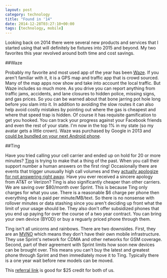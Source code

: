 ```yaml
---
layout: post
category: technology
title: "Found in '14"
date: 2014-12-28T03:27:10+00:00
tags: [technology, mobile]
---
```


Looking back on 2014 there were several new products and services that I started using that will definitely be fixtures into 2015 and beyond.  My two favorites this year revolved around both time and cost savings.

<!--more-->

##Waze

Probably my favorite and most used app of the year has been [Waze](https://www.waze.com/).  If you aren't familiar with it, it is a GPS map and traffic app that is crowd sourced.  Many of the map apps now show and take into account the local traffic.  But Waze includes so much more.  As you drive you can report anything from traffic jams, accidents, and lane closures to hidden police, missing signs, and gas prices.  So you can be warned about that bone jarring pot hole long before you slam into it.  In addition to avoiding the slow routes it can also help avoid costly mistakes by pointing out where the gas is cheapest and where that speed trap is hidden.  Of course it has requisite gamification to get you hooked.  You can track your progress against your Facebook friends and even the rest of your state.  I'm now in the top 1% in my state (so my avatar gets a little crown).  Waze was purchased by Google in 2013 and [could be bundled on your next Android phone](http://www.theverge.com/2015/3/3/8140389/waze-google-mobile-apps-android).

##Ting

Have you tried calling your cell carrier and ended up on hold for 20 or more minutes?  [Ting](https://zcer1t2h9n7.ting.com/) is trying to make that a thing of the past.  When you call their support number a human answers on the first ring!  Occasionally there are events that trigger unusually high call volumes and they [actually apologize for not answering right away](https://ting.com/blog/why-isnt-ting-picking-up-right-away-when-i-call/).  Have you ever received a sincere apology from AT&T or Verizon?  Ting is also significantly cheaper than other carriers.  We are saving over $80/month over Sprint.  This is because Ting only charges for what you use.  There is a reasonable $6 charge per phone then everything else is paid per minute/MB/text.  So there is no nonsense with rollover minutes or data stashing since you aren't deciding up front what the limit of your usage should be.  They also don't offer subsidized phones that you end up paying for over the course of a two year contract.  You can bring your own device (BYOD) or buy a reguarly priced phone through them.

Ting isn't all unicorns and rainbows.  There are two downsides.  First, they are an [MVNO](http://en.wikipedia.org/wiki/Mobile_virtual_network_operator) which means they don't have their own mobile infrastructure.  They use Sprint's network for CDMA and other networks for GSM coverage.  Second, part of their agreement with Sprint limits how soon new devices can be brought over.  This means you can't buy the latest and greatest phone through Sprint and then immediately move it to Ting.  Typically there is a one year wait before new models can be moved.

This [referral link](https://zcer1t2h9n7.ting.com/) is good for $25 credit for both of us.
